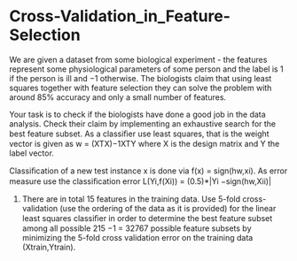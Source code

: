 # Cross-Validation_in_Feature-Selection

We are given a dataset from some biological experiment - the features represent some physiological parameters of some person and the label is 1 if the person is ill and −1 otherwise. The biologists claim that using least squares together with feature selection they can solve the problem with around 85% accuracy and only a small number of features.


Your task is to check if the biologists have done a good job in the data analysis. Check their claim by implementing an exhaustive search for the best feature subset. As a classiﬁer use least squares, that is the weight vector is given as
w = (XTX)−1XTY
where X is the design matrix and Y the label vector. 

Classiﬁcation of a new test instance x is done via f(x) = sign(hw,xi). As error measure use the classiﬁcation error
L(Yi,f(Xi)) = (0.5)*|Yi −sign(hw,Xii)|

1. There are in total 15 features in the training data. Use 5-fold cross-validation (use the ordering of the data as it is provided) for the linear least squares classiﬁer in order to determine the best feature subset among all possible 215 −1 = 32767 possible feature subsets by minimizing the 5-fold cross validation error on the training data (Xtrain,Ytrain). 


